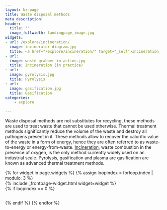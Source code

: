 ```yaml
---
layout: kz-page
title: Waste disposal methods
meta_description:
header:
  title: ""
  image_fullwidth: landingpage_image.jpg
widgets:
- url: /explore/incineration/
  image: incinerator-diagram.jpg
  title: <a href="/explore/incineration/" target="_self">Incineration (in theory)</a>
- url:
  image: waste-grabber-in-action.jpg
  title: Incineration (in practice)
- url:
  image: pyrolysis.jpg
  title: Pyrolysis
- url:
  image: gasification.jpg
  title: Gasification
categories:
    - explore

---
```


Waste disposal methods are not substitutes for recycling, these methods are used to treat waste that cannot be used otherwise. 
Thermal treatment methods significantly reduce the volume of the waste and destroy all pathogens present in it. 
These methods allow to recover the calorific value of the waste in a form of energy, hence they are often referred to as waste-to-energy or energy-from-waste.
[Incineration][1], waste combustion in the presence of oxygen, is the only method currently widely used on an industrial scale. 
Pyrolysis, gasification and plasma arc gasification are known as advanced thermal treatment methods. 

<div class="row">
  {% for widget in page.widgets %}
    {% assign loopindex = forloop.index | modulo: 3 %}
    <div id="{{ widget.anchor }}">{% include _frontpage-widget.html widget=widget %}</div>
    {% if loopindex == 0 %}
  <hr style="height:1px; visibility:hidden;" /> <!-- Prevents long first column items from pushing new rows to the right -->
    {% endif %}
  {% endfor %}
</div>


[1]: /explore/incineration